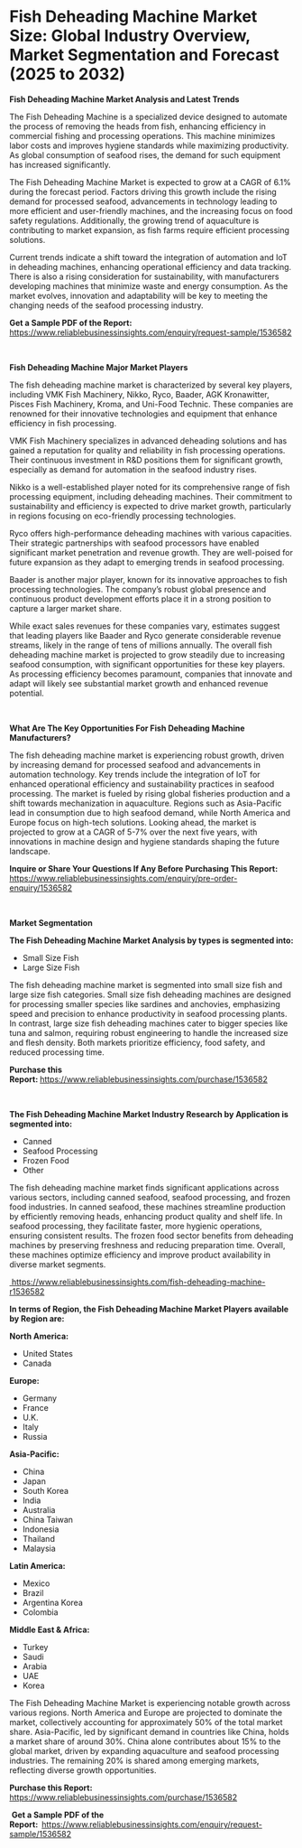 <p><h1>Fish Deheading Machine Market Size: Global Industry Overview, Market Segmentation and Forecast (2025 to 2032)</h1></p><p><strong>Fish Deheading Machine Market Analysis and Latest Trends</strong></p>
<p><p>The Fish Deheading Machine is a specialized device designed to automate the process of removing the heads from fish, enhancing efficiency in commercial fishing and processing operations. This machine minimizes labor costs and improves hygiene standards while maximizing productivity. As global consumption of seafood rises, the demand for such equipment has increased significantly.</p><p>The Fish Deheading Machine Market is expected to grow at a CAGR of 6.1% during the forecast period. Factors driving this growth include the rising demand for processed seafood, advancements in technology leading to more efficient and user-friendly machines, and the increasing focus on food safety regulations. Additionally, the growing trend of aquaculture is contributing to market expansion, as fish farms require efficient processing solutions.</p><p>Current trends indicate a shift toward the integration of automation and IoT in deheading machines, enhancing operational efficiency and data tracking. There is also a rising consideration for sustainability, with manufacturers developing machines that minimize waste and energy consumption. As the market evolves, innovation and adaptability will be key to meeting the changing needs of the seafood processing industry.</p></p>
<p><strong>Get a Sample PDF of the Report:&nbsp;</strong> <a href="https://www.reliablebusinessinsights.com/enquiry/request-sample/1536582?utm_campaign=3310&utm_medium=2&utm_source=Github&utm_content=ia&utm_term=16042025&utm_id=fish-deheading-machine">https://www.reliablebusinessinsights.com/enquiry/request-sample/1536582</a></p>
<p>&nbsp;</p>
<p><strong>Fish Deheading Machine Major Market Players</strong></p>
<p><p>The fish deheading machine market is characterized by several key players, including VMK Fish Machinery, Nikko, Ryco, Baader, AGK Kronawitter, Pisces Fish Machinery, Kroma, and Uni-Food Technic. These companies are renowned for their innovative technologies and equipment that enhance efficiency in fish processing.</p><p>VMK Fish Machinery specializes in advanced deheading solutions and has gained a reputation for quality and reliability in fish processing operations. Their continuous investment in R&D positions them for significant growth, especially as demand for automation in the seafood industry rises.</p><p>Nikko is a well-established player noted for its comprehensive range of fish processing equipment, including deheading machines. Their commitment to sustainability and efficiency is expected to drive market growth, particularly in regions focusing on eco-friendly processing technologies.</p><p>Ryco offers high-performance deheading machines with various capacities. Their strategic partnerships with seafood processors have enabled significant market penetration and revenue growth. They are well-poised for future expansion as they adapt to emerging trends in seafood processing.</p><p>Baader is another major player, known for its innovative approaches to fish processing technologies. The company’s robust global presence and continuous product development efforts place it in a strong position to capture a larger market share.</p><p>While exact sales revenues for these companies vary, estimates suggest that leading players like Baader and Ryco generate considerable revenue streams, likely in the range of tens of millions annually. The overall fish deheading machine market is projected to grow steadily due to increasing seafood consumption, with significant opportunities for these key players. As processing efficiency becomes paramount, companies that innovate and adapt will likely see substantial market growth and enhanced revenue potential.</p></p>
<p>&nbsp;</p>
<p><strong>What Are The Key Opportunities For Fish Deheading Machine Manufacturers?</strong></p>
<p><p>The fish deheading machine market is experiencing robust growth, driven by increasing demand for processed seafood and advancements in automation technology. Key trends include the integration of IoT for enhanced operational efficiency and sustainability practices in seafood processing. The market is fueled by rising global fisheries production and a shift towards mechanization in aquaculture. Regions such as Asia-Pacific lead in consumption due to high seafood demand, while North America and Europe focus on high-tech solutions. Looking ahead, the market is projected to grow at a CAGR of 5-7% over the next five years, with innovations in machine design and hygiene standards shaping the future landscape.</p></p>
<p><strong>Inquire or Share Your Questions If Any Before Purchasing This Report:</strong> <a href="https://www.reliablebusinessinsights.com/enquiry/pre-order-enquiry/1536582?utm_campaign=3310&utm_medium=2&utm_source=Github&utm_content=ia&utm_term=16042025&utm_id=fish-deheading-machine">https://www.reliablebusinessinsights.com/enquiry/pre-order-enquiry/1536582</a></p>
<p>&nbsp;</p>
<p><strong>Market Segmentation</strong></p>
<p><strong>The Fish Deheading Machine Market Analysis by types is segmented into:</strong></p>
<p><ul><li>Small Size Fish</li><li>Large Size Fish</li></ul></p>
<p><p>The fish deheading machine market is segmented into small size fish and large size fish categories. Small size fish deheading machines are designed for processing smaller species like sardines and anchovies, emphasizing speed and precision to enhance productivity in seafood processing plants. In contrast, large size fish deheading machines cater to bigger species like tuna and salmon, requiring robust engineering to handle the increased size and flesh density. Both markets prioritize efficiency, food safety, and reduced processing time.</p></p>
<p><strong>Purchase this Report:&nbsp;</strong><a href="https://www.reliablebusinessinsights.com/purchase/1536582?utm_campaign=3310&utm_medium=2&utm_source=Github&utm_content=ia&utm_term=16042025&utm_id=fish-deheading-machine">https://www.reliablebusinessinsights.com/purchase/1536582</a></p>
<p>&nbsp;</p>
<p><strong>The Fish Deheading Machine Market Industry Research by Application is segmented into:</strong></p>
<p><ul><li>Canned</li><li>Seafood Processing</li><li>Frozen Food</li><li>Other</li></ul></p>
<p><p>The fish deheading machine market finds significant applications across various sectors, including canned seafood, seafood processing, and frozen food industries. In canned seafood, these machines streamline production by efficiently removing heads, enhancing product quality and shelf life. In seafood processing, they facilitate faster, more hygienic operations, ensuring consistent results. The frozen food sector benefits from deheading machines by preserving freshness and reducing preparation time. Overall, these machines optimize efficiency and improve product availability in diverse market segments.</p></p>
<p><a href="https://www.reliablebusinessinsights.com/fish-deheading-machine-r1536582?utm_campaign=3310&utm_medium=2&utm_source=Github&utm_content=ia&utm_term=16042025&utm_id=fish-deheading-machine">&nbsp;https://www.reliablebusinessinsights.com/fish-deheading-machine-r1536582</a></p>
<p><strong>In terms of Region, the Fish Deheading Machine Market Players available by Region are:</strong></p>
<p>
    <p> <strong> North America: </strong>
        <ul>
            <li>United States</li>
            <li>Canada</li>
        </ul>
        </p> 
    <p> <strong> Europe: </strong>
        <ul>
            <li>Germany</li>
            <li>France</li>
            <li>U.K.</li>
            <li>Italy</li>
            <li>Russia</li>
        </ul>
        </p> 
    <p> <strong> Asia-Pacific: </strong>
        <ul>
            <li>China</li>
            <li>Japan</li>
            <li>South Korea</li>
            <li>India</li>
            <li>Australia</li>
            <li>China Taiwan</li>
            <li>Indonesia</li>
            <li>Thailand</li>
            <li>Malaysia</li>
        </ul>
        </p> 
    <p> <strong> Latin America: </strong>
        <ul>
            <li>Mexico</li>
            <li>Brazil</li>
            <li>Argentina Korea</li>
            <li>Colombia</li>
        </ul>
        </p> 
    <p> <strong> Middle East & Africa: </strong>
        <ul>
            <li>Turkey</li>
            <li>Saudi</li>
            <li>Arabia</li>
            <li>UAE</li>
            <li>Korea</li>
        </ul>
    </p>
    </p>
<p><p>The Fish Deheading Machine Market is experiencing notable growth across various regions. North America and Europe are projected to dominate the market, collectively accounting for approximately 50% of the total market share. Asia-Pacific, led by significant demand in countries like China, holds a market share of around 30%. China alone contributes about 15% to the global market, driven by expanding aquaculture and seafood processing industries. The remaining 20% is shared among emerging markets, reflecting diverse growth opportunities.</p></p>
<p><strong>Purchase this Report: </strong><a href="https://www.reliablebusinessinsights.com/purchase/1536582?utm_campaign=3310&utm_medium=2&utm_source=Github&utm_content=ia&utm_term=16042025&utm_id=fish-deheading-machine">https://www.reliablebusinessinsights.com/purchase/1536582</a></p>
<p>&nbsp;<strong>Get a Sample PDF of the Report:&nbsp;&nbsp;</strong><a href="https://www.reliablebusinessinsights.com/enquiry/request-sample/1536582?utm_campaign=3310&utm_medium=2&utm_source=Github&utm_content=ia&utm_term=16042025&utm_id=fish-deheading-machine">https://www.reliablebusinessinsights.com/enquiry/request-sample/1536582</a></p>
<p><strong></strong></p>
<p><p></p><p></p><p></p></p>